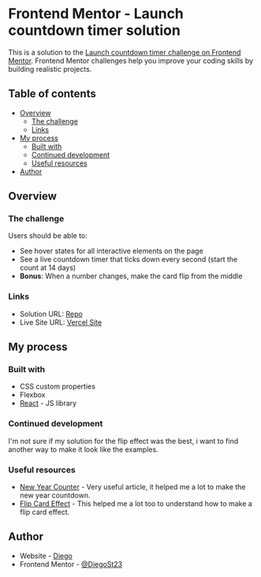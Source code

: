 # Frontend Mentor - Launch countdown timer solution

This is a solution to the [Launch countdown timer challenge on Frontend Mentor](https://www.frontendmentor.io/challenges/launch-countdown-timer-N0XkGfyz-). Frontend Mentor challenges help you improve your coding skills by building realistic projects. 

## Table of contents

- [Overview](#overview)
  - [The challenge](#the-challenge)
  - [Links](#links)
- [My process](#my-process)
  - [Built with](#built-with)
  - [Continued development](#continued-development)
  - [Useful resources](#useful-resources)
- [Author](#author)

## Overview

### The challenge

Users should be able to:

- See hover states for all interactive elements on the page
- See a live countdown timer that ticks down every second (start the count at 14 days)
- **Bonus**: When a number changes, make the card flip from the middle

### Links

- Solution URL: [Repo](https://github.com/DiegoSt23/New-Year-Countdown)
- Live Site URL: [Vercel Site](https://new-year-countdown-gray.vercel.app/)

## My process

### Built with

- CSS custom properties
- Flexbox
- [React](https://reactjs.org/) - JS library

### Continued development

I'm not sure if my solution for the flip effect was the best, i want to find another way to make it look like the examples.

### Useful resources

- [New Year Counter](https://w3collective.com/react-countdown-timer/) - Very useful article, it helped me a lot to make the new year countdown.
- [Flip Card Effect](https://www.w3schools.com/howto/howto_css_flip_card.asp) - This helped me a lot too to understand how to make a flip card effect.

## Author

- Website - [Diego](https://portfolio-diego-alvarez.vercel.app/)
- Frontend Mentor - [@DiegoSt23](https://www.frontendmentor.io/profile/DiegoSt23)

